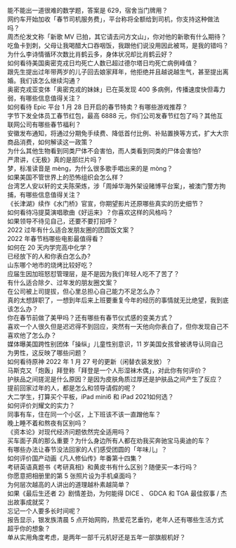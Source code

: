 能不能出一道很难的数学题，答案是 629，宿舍当门牌用？  
网约车开始加收「春节司机服务费」，平台称将全额给到司机，你支持这种做法吗？  
周杰伦发文称「新歌 MV 已拍，其它请去问方文山」，你对他的新歌有什么期待？  
吃鱼卡到刺，父母让我喝醋大口吞咽饭，我跟他们说没用因此被骂，是我的错吗？  
为什么李诗情循环次数比肖鹤云多，身体状况却比肖鹤云好？  
如何看待美国奥密克戎日均死亡人数已超过德尔塔日均死亡病例峰值？  
跟先生提出过年带两岁的儿子回去娘家拜年，他拒绝并且越说越生气，甚至提出离婚。我们该怎么继续沟通？  
奥密克戎亚变体「奥密克戎的妹妹」已在英发现 400 多病例，传播速度快但毒力弱，有哪些信息值得关注？  
如何看待 Epic 平台 1 月 28 日开启的春节特卖？有哪些游戏推荐？  
字节下发全体员工春节红包，最高 6888 元，你们公司发春节红包了吗？其他互联网公司有哪些春节福利？  
安徽发布通知，将通过分期免手续费、降低首付比例、补贴置换等方式，扩大大宗商品消费，如何解读这一政策？  
为什么其他生物看到同类尸体不会害怕，而人类看到同类的尸体会害怕?  
严肃讲，《无极》真的是部烂片吗？  
梦，标准读音是 mèng，为什么很多歌手唱出来的是 mòng？  
如果美国不管世界上的恐怖组织会怎么样？  
台湾艺人安以轩的丈夫陈荣炼，涉「周焯华海外架设赌博平台案」，被澳门警方拘捕，有哪些信息值得关注？  
《长津湖》续作《水门桥》官宣，你期望影片还原哪些真实的历史细节？  
如何看待冯提莫演唱歌曲《好运来》？你喜欢这样的风格吗？  
如果领导不待见自己，还要不要打招呼？  
2022 过年有什么适合发朋友圈的团圆饭文案？  
2022 年春节档哪些电影最值得看？  
如何在 20 天内学完高中化学？  
已经放下的人和你表白怎么办?  
山东哪个地市的烧烤比较好吃？  
应届生因加班怒怼管理层，是不是因为我们年轻人吃不了苦了？  
有什么适合除夕、过年发的朋友圈文案？  
在公司被上司提拔，但心里总担心自己能力不足怎么办？  
真的太想辞职了，一想到年后来上班要重复今年的经历的事情就无比绝望，我到底该怎么办？  
你在春节前做了美甲吗？还有哪些有春节仪式感的变美方式？  
喜欢一个人很久但是迟迟得不到回应，突然有一天他向你表白了，但你发现自己不喜欢他了怎么办？  
媒体曝美国跨性别团体「操纵」儿童性别意识，11 岁美国女孩曾被诱导认同自己为男性，这反映了哪些问题？  
如何看待原神 2022 年 1 月 27 号的更新（闲替衣装发放）？  
马斯克又「炮轰」拜登称「拜登是一个人形湿袜木偶」，对此你有何评价？  
护肤品之间搓泥是什么原因？是因为皮肤角质过厚还是护肤品之间产生了反应？  
提前回家过年的人，都是怎么和领导请假的呢？  
大二学生，打算买个平板，iPad mini6 和 iPad 2021如何选？  
如何评价刘耀文的实力？  
同事有车，住在同一个小区，上下班该不该一直蹭他车？  
晚上睡不着和熬夜有区别吗？  
《资本论》对现代经济问题依然完全适用吗？  
买车面子真的那么重要？为什么身边所有人都在劝我买奔驰宝马奥迪的车？  
有哪些办法让春节没法回家的人们感受团圆的「年味儿」？  
如何评价国产动画《凡人修仙传》年番第十四集？  
考研英语真题书《考研真相》和黄皮书有什么区别？随便买一本行吗？  
你愿意把相册里的第 5 张照片设为手机桌面吗？  
为何层次越高的人讲出的道理越朴素越简单？  
如果《最后生还者 2》剧情差劲，为何能得 DICE 、 GDCA 和 TGA 最佳叙事 / 杰出故事成就奖？  
忘记一个人要多长时间呢？  
报告显示，银发族清晨 5 点开始网购，热爱花艺垂钓，老年人还有哪些生活方式超乎你的想象？  
单从实用角度考虑，是两年一部千元机好还是五年一部旗舰机好？  
